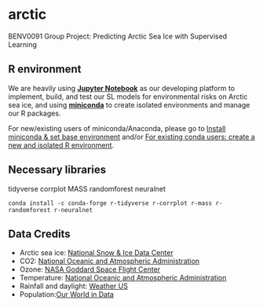 # arctic
BENV0091 Group Project: Predicting Arctic Sea Ice with Supervised Learning

## R environment
We are heavily using [**Jupyter Notebook**](https://jupyter.org/) as our developing platform to implement, build, and test our SL models for environmental risks on Arctic sea ice, and using [**miniconda**](https://docs.conda.io/en/latest/miniconda.html) to create isolated environments and manage our R packages.

For new/existing users of miniconda/Anaconda, please go to [Install miniconda & set base environment](https://github.com/realgjl/r_basic/blob/master/README.md#install-miniconda--set-base-environment-python) and/or [For existing conda users: create a new and isolated R environment](https://github.com/realgjl/r_basic/blob/master/README.md#for-existing-conda-users-create-a-new-and-isolated-r-environment).

## Necessary libraries
tidyverse corrplot MASS randomforest neuralnet
```terminal
conda install -c conda-forge r-tidyverse r-corrplot r-mass r-randomforest r-neuralnet
```

## Data Credits
- Arctic sea ice: [National Snow & Ice Data Center](https://nsidc.org/arcticseaicenews/sea-ice-tools/)
- CO2: [National Oceanic and Atmospheric Administration](https://climate.nasa.gov/vital-signs/carbon-dioxide/)
- Ozone: [NASA Goddard Space Flight Center](https://ozonewatch.gsfc.nasa.gov/meteorology/NH.html)
- Temperature: [National Oceanic and Atmospheric Administration](https://www.ncdc.noaa.gov/cag/global/time-series)
- Rainfall and daylight: [Weather US](https://www.weather-us.com/en/alaska-usa/north-pole-climate)
- Population:[Our World in Data](https://ourworldindata.org/grapher/projected-population-by-country?tab=chart&stackMode=absolute&time=1967..latest&country=~OWID_WRL&region=World)
